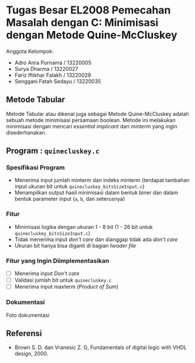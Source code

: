 # Tugas Besar EL2008 Pemecahan Masalah dengan C: Minimisasi dengan Metode Quine-McCluskey

Anggota Kelompok:
- Adro Anra Purnama / 13220005
- Surya Dharma / 13220027
- Fariz Iftikhar Falakh / 13220029
- Senggani Fatah Sedayu / 13220035

## Metode Tabular
Metode Tabular atau dikenal juga sebagai Metode Quine-McCluskey adalah sebuah metode minimisasi persamaan boolean.
Metode ini melakukan minimisasi dengan mencari *essential implicant* dari *minterm* yang ingin disederhanakan. 

## Program : `quinecluskey.c`

### Spesifikasi Program
- Menerima input jumlah minterm dan indeks minterm (terdapat tambahan input ukuran bit untuk `quinecluskey_bitsSizeInput.c`)
- Menampilkan output hasil minimisasi dalam bentuk biner dan dalam bentuk parameter input (`a`, `b`, dan seterusnya)

### Fitur
- Minimisasi logika dengan ukuran 1 - 8 bit (1 - 26 bit untuk `quinecluskey_bitsSizeInput.c`)
- Tidak menerima input *don't care* dan dianggap tidak ada *don't care*
- Ukuran bit hanya bisa diganti di bagian *header file*

### Fitur yang Ingin Diimplementasikan
- [ ] Menerima input *Don't care*
- [ ] Validasi jumlah bit untuk `quinecluskey.c`
- [ ] Menerima input maxterm (*Product of Sum*)

### Dokumentasi
Foto dokumentasi

## Referensi
-	Brown S. D. dan Vranesic Z. G, Fundamentals of digital logic with VHDL design, 2000.
